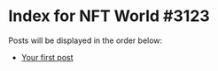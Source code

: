 # Index for NFT World #3123
Posts will be displayed in the order below:

- [Your first post](./001-first.md)

